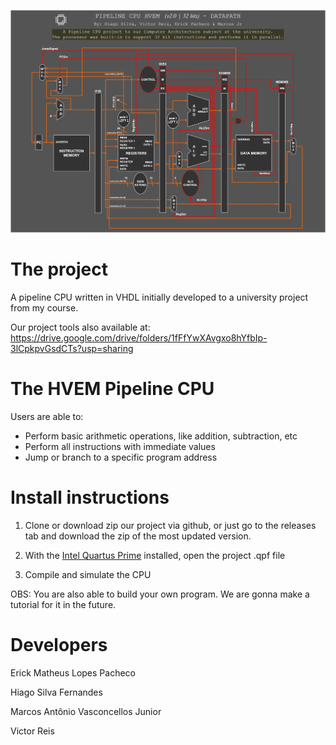 ![HVEM 2.0 CPU](main/doc/CPU%20HVEM%202.0%20Datapath.png)

# The project

A pipeline CPU written in VHDL initially developed to a university project from my course.

Our project tools also available at: https://drive.google.com/drive/folders/1fFfYwXAvgxo8hYfbIp-3lCpkpvGsdCTs?usp=sharing
# The HVEM Pipeline CPU

Users are able to:

- Perform basic arithmetic operations, like addition, subtraction, etc
- Perform all instructions with immediate values
- Jump or branch to a specific program address

# Install instructions

1. Clone or download zip our project via github, or just go to the releases tab and download the zip of the most updated version.

2. With the [Intel Quartus Prime](http://fpgasoftware.intel.com/?edition=lite) installed, open the project .qpf file

3. Compile and simulate the CPU</br >

OBS: You are also able to build your own program. We are gonna make a tutorial for it in the future.

# Developers

Erick Matheus Lopes Pacheco

Hiago Silva Fernandes

Marcos Antônio Vasconcellos Junior

Victor Reis
